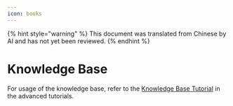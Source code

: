 ```yaml
---
icon: books
---
```


{% hint style="warning" %}
This document was translated from Chinese by AI and has not yet been reviewed.
{% endhint %}

# Knowledge Base

For usage of the knowledge base, refer to the [Knowledge Base Tutorial](../../knowledge-base/knowledge-base.md) in the advanced tutorials.